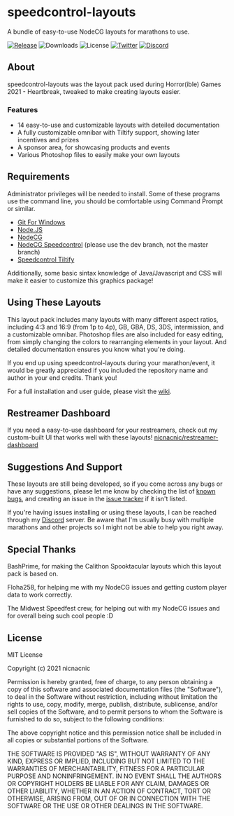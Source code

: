 # speedcontrol-layouts
A bundle of easy-to-use NodeCG layouts for marathons to use.

[![Release](https://img.shields.io/github/v/release/nicnacnic/speedcontrol-layouts?label=Release)](https://github.com/nicnacnic/restreamer-dashboard/releases)
![Downloads](https://img.shields.io/github/downloads/nicnacnic/speedcontrol-layouts/total?label=Downloads)
![License](https://img.shields.io/github/license/nicnacnic/speedcontrol-layouts?label=License)
[![Twitter](https://img.shields.io/twitter/follow/nicnacnic11?style=social)](https://twitter.com/nicnacnic11)
[![Discord](https://img.shields.io/badge/-Join%20the%20Discord!-brightgreen?label=&logo=discord&logoColor=ffffff&color=7389D8&labelColor=6A7EC2)](https://discord.gg/A34Qpfe)

## About
speedcontrol-layouts was the layout pack used during Horror(ible) Games 2021 - Heartbreak, tweaked to make creating layouts easier.

### Features
- 14 easy-to-use and customizable layouts with deteiled documentation
- A fully customizable omnibar with Tiltify support, showing later incentives and prizes
- A sponsor area, for showcasing products and events
- Various Photoshop files to easily make your own layouts

## Requirements
Administrator privileges will be needed to install. Some of these programs use the command line, you should be comfortable using Command Prompt or similar.
- [Git For Windows](https://git-scm.com/downloads)
- [Node.JS](https://nodejs.org/en/)
- [NodeCG](https://github.com/nodecg/nodecg)
- [NodeCG Speedcontrol](https://github.com/speedcontrol/nodecg-speedcontrol)  (please use the dev branch, not the master branch)
- [Speedcontrol Tiltify](https://github.com/speedcontrol/speedcontrol-tiltify)

Additionally, some basic sintax knowledge of Java/Javascript and CSS will make it easier to customize this graphics package!

## Using These Layouts
This layout pack includes many layouts with many different aspect ratios, including 4:3 and 16:9 (from 1p to 4p), GB, GBA, DS, 3DS, intermission, and a customizable omnibar. Photoshop files are also included for easy editing, from simply changing the colors to rearranging elements in your layout. And detailed documentation ensures you know what you're doing.

If you end up using speedcontrol-layouts during your marathon/event, it would be greatly appreciated if you included the repository name and author in your end credits. Thank you!

For a full installation and user guide, please visit the [wiki](https://github.com/nicnacnic/speedcontrol-layouts/wiki).

## Restreamer Dashboard
If you need a easy-to-use dashboard for your restreamers, check out my custom-built UI that works well with these layouts! [nicnacnic/restreamer-dashboard](https://github.com/nicnacnic/restreamer-dashboard)

## Suggestions And Support
These layouts are still being developed, so if you come across any bugs or have any suggestions, please let me know by checking the list of [known bugs](https://github.com/nicnacnic/speedcontrol-layouts/wiki), and creating an issue in the [issue tracker](https://github.com/nicnacnic/speedcontrol-layouts/issues) if it isn't listed.

If you're having issues installing or using these layouts, I can be reached through my [Discord](https://discord.gg/A34Qpfe) server. Be aware that I'm usually busy with multiple marathons and other projects so I might not be able to help you right away.

## Special Thanks
BashPrime, for making the Calithon Spooktacular layouts which this layout pack is based on.

Floha258, for helping me with my NodeCG issues and getting custom player data to work correctly.

The Midwest Speedfest crew, for helping out with my NodeCG issues and for overall being such cool people :D

## License
MIT  License

Copyright (c) 2021 nicnacnic

Permission is hereby granted, free of charge, to any person obtaining a copy
of this software and associated documentation files (the "Software"), to deal
in the Software without restriction, including without limitation the rights
to use, copy, modify, merge, publish, distribute, sublicense, and/or sell
copies of the Software, and to permit persons to whom the Software is
furnished to do so, subject to the following conditions:

The above copyright notice and this permission notice shall be included in all
copies or substantial portions of the Software.

THE SOFTWARE IS PROVIDED "AS IS", WITHOUT WARRANTY OF ANY KIND, EXPRESS OR
IMPLIED, INCLUDING BUT NOT LIMITED TO THE WARRANTIES OF MERCHANTABILITY,
FITNESS FOR A PARTICULAR PURPOSE AND NONINFRINGEMENT. IN NO EVENT SHALL THE
AUTHORS OR COPYRIGHT HOLDERS BE LIABLE FOR ANY CLAIM, DAMAGES OR OTHER
LIABILITY, WHETHER IN AN ACTION OF CONTRACT, TORT OR OTHERWISE, ARISING FROM,
OUT OF OR IN CONNECTION WITH THE SOFTWARE OR THE USE OR OTHER DEALINGS IN THE
SOFTWARE.
